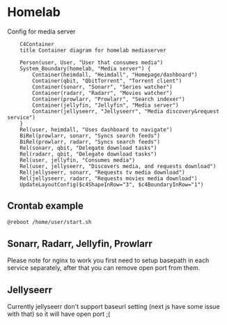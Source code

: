 # Homelab

Config for media server

```mermaid
    C4Container
    title Container diagram for homelab mediaserver

    Person(user, User, "User that consumes media")
    System_Boundary(homelab, "Media server") {
        Container(heimdall, "Heimdall", "Homepage/dashboard")
        Container(qbit, "QbitTorrent", "Torrent client")
        Container(sonarr, "Sonarr", "Series watcher")
        Container(radarr, "Radarr", "Movies watcher")
        Container(prowlarr, "Prowlarr", "Search indexer")
        Container(jellyfin, "Jellyfin", "Media server")
        Container(jellyseerr, "Jellyseerr", "Media discovery&request service")
    }
    Rel(user, heimdall, "Uses dashboard to navigate")
    BiRel(prowlarr, sonarr, "Syncs search feeds")
    BiRel(prowlarr, radarr, "Syncs search feeds")
    Rel(sonarr, qbit, "Delegate download tasks")
    Rel(radarr, qbit, "Delegate download tasks")
    Rel(user, jellyfin, "Consumes media")
    Rel(user, jellyseerr, "Discovers media, and requests download")
    Rel(jellyseerr, sonarr, "Requests tv media download")
    Rel(jellyseerr, radarr, "Requests movies media download")
    UpdateLayoutConfig($c4ShapeInRow="3", $c4BoundaryInRow="1")
```

## Crontab example

```sh
@reboot /home/user/start.sh

```

## Sonarr, Radarr, Jellyfin, Prowlarr

Please note for nginx to work you first need to setup basepath in each service separately, after that you can remove open port from them.

## Jellyseerr

Currently jellyseerr don't support baseurl setting (next js have some issue with that)
so it will have open port ;(
